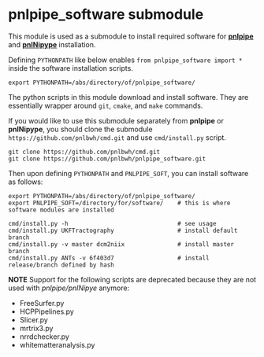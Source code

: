 # pnlpipe_software submodule


This module is used as a submodule to install required software for [**pnlpipe**](https://github.com/pnlbwh/pnlpipe) and [**pnlNipype**](https://github.com/pnlbwh/pnlNipype) installation.

    
Defining `PYTHONPATH` like below enables `from pnlpipe_software import *` inside the software 
installation scripts.

    export PYTHONPATH=/abs/directory/of/pnlpipe_software/
    

The python scripts in this module download and install software. 
They are essentially wrapper around `git`, `cmake`, and `make` commands.


If you would like to use this submodule separately from **pnlpipe** or **pnlNipype**, 
you should clone the submodule `https://github.com/pnlbwh/cmd.git` and use `cmd/install.py` script.
    
    git clone https://github.com/pnlbwh/cmd.git
    git clone https://github.com/pnlbwh/pnlpipe_software.git
    
Then upon defining `PYTHONPATH` and `PNLPIPE_SOFT`, you can install software as follows:

    export PYTHONPATH=/abs/directory/of/pnlpipe_software/
    export PNLPIPE_SOFT=/directory/for/software/    # this is where software modules are installed
    
    cmd/install.py -h                               # see usage
    cmd/install.py UKFTractography                  # install default branch
    cmd/install.py -v master dcm2niix               # install master branch
    cmd/install.py ANTs -v 6f403d7                  # install release/branch defined by hash
    
    

**NOTE** Support for the following scripts are deprecated because they are not used with *pnlpipe/pnlNipye* anymore:
  
* FreeSurfer.py
* HCPPipelines.py
* Slicer.py
* mrtrix3.py
* nrrdchecker.py
* whitematteranalysis.py


 